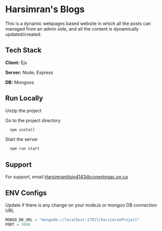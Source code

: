 
# Harsimran's Blogs

This is a dynamic webpages based website in which all the posts can managed from an admin side, and all the content is dynamically updated/created.

## Tech Stack

**Client:** Ejs

**Server:** Node, Express

**DB:** Mongoos


## Run Locally

Unzip the project

Go to the project directory

```bash
  npm install
```
Start the server

```bash
  npm run start
```


## Support

For support, email Harsimranjitsin4143@conestogac.on.ca 



## ENV Configs

Update if there is any change on your nodeJs or mongoo DB connection URL

```javascript
MONGO_DB_URL = "mongodb://localhost:27017/harsimranProject"
PORT = 3000
```

